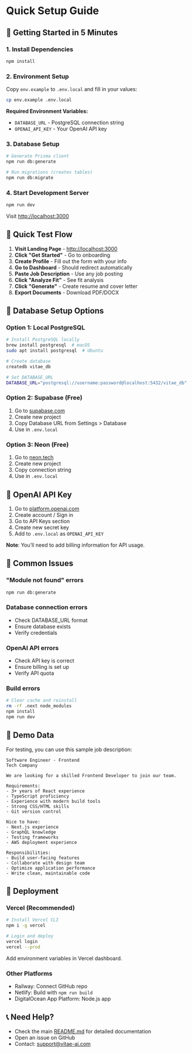 # Quick Setup Guide

## 🚀 Getting Started in 5 Minutes

### 1. Install Dependencies
```bash
npm install
```

### 2. Environment Setup
Copy `env.example` to `.env.local` and fill in your values:

```bash
cp env.example .env.local
```

**Required Environment Variables:**
- `DATABASE_URL` - PostgreSQL connection string
- `OPENAI_API_KEY` - Your OpenAI API key

### 3. Database Setup
```bash
# Generate Prisma client
npm run db:generate

# Run migrations (creates tables)
npm run db:migrate
```

### 4. Start Development Server
```bash
npm run dev
```

Visit [http://localhost:3000](http://localhost:3000)

## 🎯 Quick Test Flow

1. **Visit Landing Page** - [http://localhost:3000](http://localhost:3000)
2. **Click "Get Started"** - Go to onboarding
3. **Create Profile** - Fill out the form with your info
4. **Go to Dashboard** - Should redirect automatically
5. **Paste Job Description** - Use any job posting
6. **Click "Analyze Fit"** - See fit analysis
7. **Click "Generate"** - Create resume and cover letter
8. **Export Documents** - Download PDF/DOCX

## 🔧 Database Setup Options

### Option 1: Local PostgreSQL
```bash
# Install PostgreSQL locally
brew install postgresql  # macOS
sudo apt install postgresql  # Ubuntu

# Create database
createdb vitae_db

# Set DATABASE_URL
DATABASE_URL="postgresql://username:password@localhost:5432/vitae_db"
```

### Option 2: Supabase (Free)
1. Go to [supabase.com](https://supabase.com)
2. Create new project
3. Copy Database URL from Settings > Database
4. Use in `.env.local`

### Option 3: Neon (Free)
1. Go to [neon.tech](https://neon.tech)
2. Create new project
3. Copy connection string
4. Use in `.env.local`

## 🤖 OpenAI API Key

1. Go to [platform.openai.com](https://platform.openai.com)
2. Create account / Sign in
3. Go to API Keys section
4. Create new secret key
5. Add to `.env.local` as `OPENAI_API_KEY`

**Note**: You'll need to add billing information for API usage.

## 🐛 Common Issues

### "Module not found" errors
```bash
npm run db:generate
```

### Database connection errors
- Check DATABASE_URL format
- Ensure database exists
- Verify credentials

### OpenAI API errors
- Check API key is correct
- Ensure billing is set up
- Verify API quota

### Build errors
```bash
# Clear cache and reinstall
rm -rf .next node_modules
npm install
npm run dev
```

## 📱 Demo Data

For testing, you can use this sample job description:

```
Software Engineer - Frontend
Tech Company

We are looking for a skilled Frontend Developer to join our team.

Requirements:
- 3+ years of React experience
- TypeScript proficiency
- Experience with modern build tools
- Strong CSS/HTML skills
- Git version control

Nice to have:
- Next.js experience
- GraphQL knowledge
- Testing frameworks
- AWS deployment experience

Responsibilities:
- Build user-facing features
- Collaborate with design team
- Optimize application performance
- Write clean, maintainable code
```

## 🚀 Deployment

### Vercel (Recommended)
```bash
# Install Vercel CLI
npm i -g vercel

# Login and deploy
vercel login
vercel --prod
```

Add environment variables in Vercel dashboard.

### Other Platforms
- Railway: Connect GitHub repo
- Netlify: Build with `npm run build`
- DigitalOcean App Platform: Node.js app

## 📞 Need Help?

- Check the main [README.md](README.md) for detailed documentation
- Open an issue on GitHub
- Contact: support@vitae-ai.com
